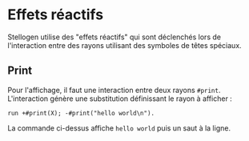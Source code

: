 # Effets réactifs

Stellogen utilise des "effets réactifs" qui sont déclenchés lors de
l'interaction entre des rayons utilisant des symboles de têtes spéciaux.

## Print

Pour l'affichage, il faut une interaction entre deux rayons `#print`.
L'interaction génère une substitution définissant le rayon à afficher :

```
run +#print(X); -#print("hello world\n").
```

La commande ci-dessus affiche `hello world` puis un saut à la ligne.
